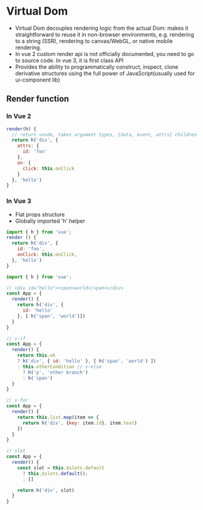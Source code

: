 # Virtual Dom

- Virtual Dom decouples rendering logic from the actual Dom: makes it straightforward to reuse it in non-browser environments, e.g. rendering to a string (SSR), rendering to canvas/WebGL, or native mobile rendering.
 - In vue 2 custom render api is not officially documented, you need to go to source code. In vue 3, it is first class API
- Provides the ability to programmatically construct, inspect, clone derivative structures using the full power of JavaScript(usually used for ui-component lib)

## Render function

### In Vue 2
```js
render(h) {
  // return vnode, takes argument types, {data, event, attrs} children nodes
  return h('div', {
    attrs: {
      id: 'foo'
    },
    on: {
      click: this.onClick
    }
  }, 'hello')
}
```

### In Vue 3
- Flat props structure
- Globally imported 'h' helper

```js
import { h } from 'vue';
render () {
  return h('div', {
    id: 'foo',
    onClick: this.onClick,
  }, 'hello')
}

```

```js
import { h } from 'vue';

// <div id="hello"><span>world</span></div>
const App = {
  render() {
    return h('div', {
      id: 'hello'
    }, [ h('span', 'world')])
  }
}

// v-if
const App = {
  render() {
    return this.ok 
    ? h('div', { id: 'hello' }, [ h('span', 'world') ])
    : this.otherCondition // v-else
      ? h('p', 'other branch')
      : h('span')
  }
}

// v-for 
const App = {
  render() {
    return this.list.map(item => {
      return h('div', {key: item.id}, item.text)
    })
  }
}

// slot
const App = {
  render() {
    const slot = this.$slots.default 
      ? this.$slots.default();
      : []

    return h('div', slot)
  }
}
```
